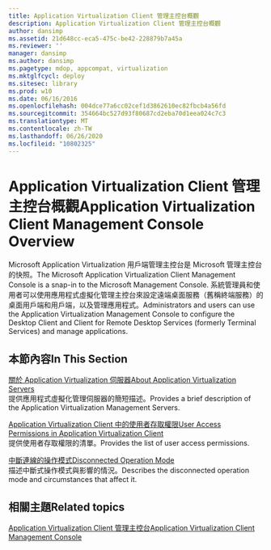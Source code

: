 ```yaml
---
title: Application Virtualization Client 管理主控台概觀
description: Application Virtualization Client 管理主控台概觀
author: dansimp
ms.assetid: 21d648cc-eca5-475c-be42-228879b7a45a
ms.reviewer: ''
manager: dansimp
ms.author: dansimp
ms.pagetype: mdop, appcompat, virtualization
ms.mktglfcycl: deploy
ms.sitesec: library
ms.prod: w10
ms.date: 06/16/2016
ms.openlocfilehash: 004dce77a6cc02cef1d3862610ec82fbcb4a56fd
ms.sourcegitcommit: 354664bc527d93f80687cd2eba70d1eea024c7c3
ms.translationtype: MT
ms.contentlocale: zh-TW
ms.lasthandoff: 06/26/2020
ms.locfileid: "10802325"
---
```

# <span data-ttu-id="75f8a-103">Application Virtualization Client 管理主控台概觀</span><span class="sxs-lookup"><span data-stu-id="75f8a-103">Application Virtualization Client Management Console Overview</span></span>


<span data-ttu-id="75f8a-104">Microsoft Application Virtualization 用戶端管理主控台是 Microsoft 管理主控台的快照。</span><span class="sxs-lookup"><span data-stu-id="75f8a-104">The Microsoft Application Virtualization Client Management Console is a snap-in to the Microsoft Management Console.</span></span> <span data-ttu-id="75f8a-105">系統管理員和使用者可以使用應用程式虛擬化管理主控台來設定遠端桌面服務（舊稱終端服務）的桌面用戶端和用戶端，以及管理應用程式。</span><span class="sxs-lookup"><span data-stu-id="75f8a-105">Administrators and users can use the Application Virtualization Management Console to configure the Desktop Client and Client for Remote Desktop Services (formerly Terminal Services) and manage applications.</span></span>

## <span data-ttu-id="75f8a-106">本節內容</span><span class="sxs-lookup"><span data-stu-id="75f8a-106">In This Section</span></span>


<a href="" id="about-application-virtualization-servers"></a>[<span data-ttu-id="75f8a-107">關於 Application Virtualization 伺服器</span><span class="sxs-lookup"><span data-stu-id="75f8a-107">About Application Virtualization Servers</span></span>](about-application-virtualization-servers.md)  
<span data-ttu-id="75f8a-108">提供應用程式虛擬化管理伺服器的簡短描述。</span><span class="sxs-lookup"><span data-stu-id="75f8a-108">Provides a brief description of the Application Virtualization Management Servers.</span></span>

<a href="" id="user-access-permissions-in-application-virtualization-client"></a>[<span data-ttu-id="75f8a-109">Application Virtualization Client 中的使用者存取權限</span><span class="sxs-lookup"><span data-stu-id="75f8a-109">User Access Permissions in Application Virtualization Client</span></span>](user-access-permissions-in-application-virtualization-client.md)  
<span data-ttu-id="75f8a-110">提供使用者存取權限的清單。</span><span class="sxs-lookup"><span data-stu-id="75f8a-110">Provides the list of user access permissions.</span></span>

<a href="" id="disconnected-operation-mode"></a>[<span data-ttu-id="75f8a-111">中斷連線的操作模式</span><span class="sxs-lookup"><span data-stu-id="75f8a-111">Disconnected Operation Mode</span></span>](disconnected-operation-mode.md)  
<span data-ttu-id="75f8a-112">描述中斷式操作模式與影響的情況。</span><span class="sxs-lookup"><span data-stu-id="75f8a-112">Describes the disconnected operation mode and circumstances that affect it.</span></span>

## <span data-ttu-id="75f8a-113">相關主題</span><span class="sxs-lookup"><span data-stu-id="75f8a-113">Related topics</span></span>


[<span data-ttu-id="75f8a-114">Application Virtualization Client 管理主控台</span><span class="sxs-lookup"><span data-stu-id="75f8a-114">Application Virtualization Client Management Console</span></span>](application-virtualization-client-management-console.md)

 

 





